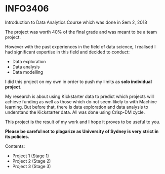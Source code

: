 # INFO3406
Introduction to Data Analytics Course which was done in Sem 2, 2018

The project was worth 40% of the final grade and was meant to be a team project.

However with the past experiences in the field of data science, I realised I had significant expertise in this field and decided to conduct:
- Data exploration
- Data analysis
- Data modelling

I did this project on my own in order to push my limits as **solo individual project**.

My research is about using Kickstarter data to predict which projects will achieve funding as well as those which do not seem likely to with Machine learning. But before that, there is data exploration and data analysis to understand the Kickstarter data. All was done using Crisp-DM cycle.

This project is the result of my work and I hope it proves to be useful to you.

**Please be careful not to plagarize as University of Sydney is very strict in its policies.**

Contents: 
- Project 1 (Stage 1)
- Project 2 (Stage 2)
- Project 3 (Stage 3)
